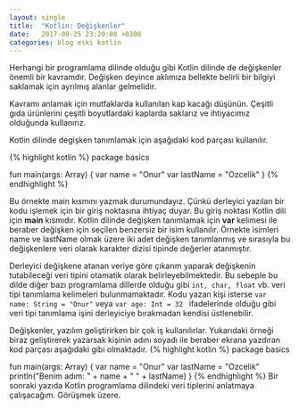 ```yaml
---
layout: single
title:  "Kotlin: Değişkenler"
date:   2017-09-25 23:20:00 +0300
categories: blog eski kotlin
---
```


Herhangi bir programlama dilinde olduğu gibi Kotlin dilinde de değişkenler önemli bir kavramdır. Değişken deyince aklımıza bellekte belirli bir bilgiyi saklamak için ayrılmış alanlar gelmelidir. 

Kavramı anlamak için mutfaklarda kullanılan kap kacağı düşünün. Çeşitli gıda ürünlerini çeşitli boyutlardaki kaplarda saklarız ve ihtiyacımız olduğunda kullanırız.<!--more--> 

Kotlin dilinde degişken tanımlamak için aşağıdaki kod parçası kullanılır.

{% highlight kotlin %}
package basics

fun main(args: Array<String>) {
	var name = "Onur"
	var lastName = "Ozcelik"
}
{% endhighlight %}

Bu örnekte main kısmını yazmak durumundayız. Çünkü derleyici yazılan bir kodu işlemek için bir giriş noktasına ihtiyaç duyar. Bu giriş noktası Kotlin dili için **main** kısmıdır. Kotlin dilinde değişken tanımlamak için **var** kelimesi ile beraber değişken için seçilen benzersiz bir isim kullanılır. Örnekte isimleri name ve lastName olmak üzere iki adet değişken tanımlanmış ve sırasıyla bu değişkenlere veri olarak karakter dizisi tipinde değerler atanmıştır.

Derleyici değişkene atanan veriye göre çıkarım yaparak değişkenin tutabileceği veri tipini otamatik olarak belirleyebilmektedir. Bu sebeple bu dilde diğer bazı programlama dillerde olduğu gibi ``` int, char, float ``` vb. veri tipi tanımlama kelimeleri bulunmamaktadır. Kodu yazan kişi isterse ``` var name: String = "Onur" ``` veya ```var age: Int = 32 ``` ifadelerinde olduğu gibi veri tipi tanımlama işini derleyiciye bırakmadan kendisi üstlenebilir.

Değişkenler, yazılım geliştirirken bir çok iş kullanılırlar. Yukarıdaki örneği biraz geliştirerek yazarsak kişinin adını soyadı ile beraber ekrana yazdıran kod parçası aşağıdaki gibi olmaktadır.
{% highlight kotlin %}
package basics
 
fun main(args: Array<String>) {
	var name = "Onur"
	var lastName = "Ozcelik"
	println("Benim adım: " + name + " " + lastName)
}
{% endhighlight %}
Bir sonraki yazıda Kotlin programlama dilindeki veri tiplerini anlatmaya çalışacağım. Görüşmek üzere.
